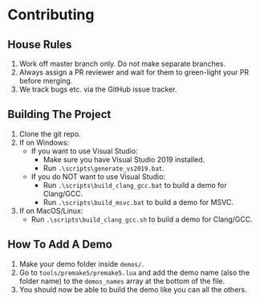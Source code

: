 # Contributing

House Rules
-----------
1. Work off master branch only.  Do not make separate branches.
2. Always assign a PR reviewer and wait for them to green-light your PR before merging.
3. We track bugs etc. via the GitHub issue tracker.


Building The Project
--------------------
1. Clone the git repo.
2. If on Windows:
	* If you want to use Visual Studio:
		* Make sure you have Visual Studio 2019 installed.
		* Run `.\scripts\generate_vs2019.bat`.
	* If you do NOT want to use Visual Studio: 
		* Run `.\scripts\build_clang_gcc.bat` to build a demo for Clang/GCC.
		* Run `.\scripts\build_msvc.bat` to build a demo for MSVC.
3. If on MacOS/Linux:
	* Run `.\scripts\build_clang_gcc.sh` to build a demo for Clang/GCC.


How To Add A Demo
-----------------
1. Make your demo folder inside `demos/`.
2. Go to `tools/premake5/premake5.lua` and add the demo name (also the folder name) to the `demos_names` array at the bottom of the file.
3. You should now be able to build the demo like you can all the others.